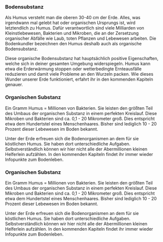 ### Bodensubstanz

Als Humus versteht man die oberen 30-40 cm der Erde. Alles, was irgendwann mal gelebt hat oder organischen Ursprungs ist, wird letztendlich zu Humus. Dafür verantwortlich sind viele Milliarden von Kleinstlebewesen, Bakterien und Mikroben, die an der Zersetzung organischer Abfälle wie Laub, toten Pflanzen und Lebewesen arbeiten. Die Bodenkundler bezeichnen den Humus deshalb auch als organische Bodensubstanz. 

Diese organische Bodensubstanz hat hauptsächlich positive Eigenschaften, welche sich in deiner gesamten Umgebung widerspiegeln. Humus kann etwa die Erderwärmung stoppen oder wetterbedingte Ernteausfälle reduzieren und damit viele Probleme an den Wurzeln packen. Wie dieses Wunder unserer Erde funktioniert, erfahrt ihr in den kommenden Kapiteln genauer.

### Organischen Substanz

Ein Gramm Humus = Millionen von Bakterien. Sie leisten den größten Teil des Umbaus der organischen Substanz in einem perfekten Kreislauf. Diese Mikroben und Bakterien sind ca. 0,1 - 20 Mikrometer groß. Dies entspricht etwa dem Hundertstel eines Menschenhaares. Bisher sind lediglich 10 - 20 Prozent dieser Lebewesen im Boden bekannt.

Unter der Erde erfreuen sich die Bodenorganismen an dem für sie köstlichen Humus. Sie haben dort unterschiedliche Aufgaben. Selbstverständlich können wir hier nicht alle der Abermillionen kleinen Helferlein aufzählen. In den kommenden Kapiteln findet ihr immer wieder Infopunkte zum Bodenleben.

### Organischen Substanz

Ein Gramm Humus = Millionen von Bakterien. Sie leisten den größten Teil des Umbaus der organischen Substanz in einem perfekten Kreislauf. Diese Mikroben und Bakterien sind ca. 0,1 - 20 Mikrometer groß. Dies entspricht etwa dem Hundertstel eines Menschenhaares. Bisher sind lediglich 10 - 20 Prozent dieser Lebewesen im Boden bekannt.

Unter der Erde erfreuen sich die Bodenorganismen an dem für sie köstlichen Humus. Sie haben dort unterschiedliche Aufgaben. Selbstverständlich können wir hier nicht alle der Abermillionen kleinen Helferlein aufzählen. In den kommenden Kapiteln findet ihr immer wieder Infopunkte zum Bodenleben.
